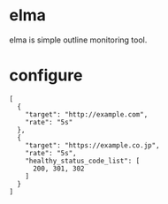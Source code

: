 # elma
elma is simple outline monitoring tool.

# configure

```
[
  {
    "target": "http://example.com",
    "rate": "5s"
  },
  {
    "target": "https://example.co.jp",
    "rate": "5s",
    "healthy_status_code_list": [
      200, 301, 302
    ]
  }
]
```
